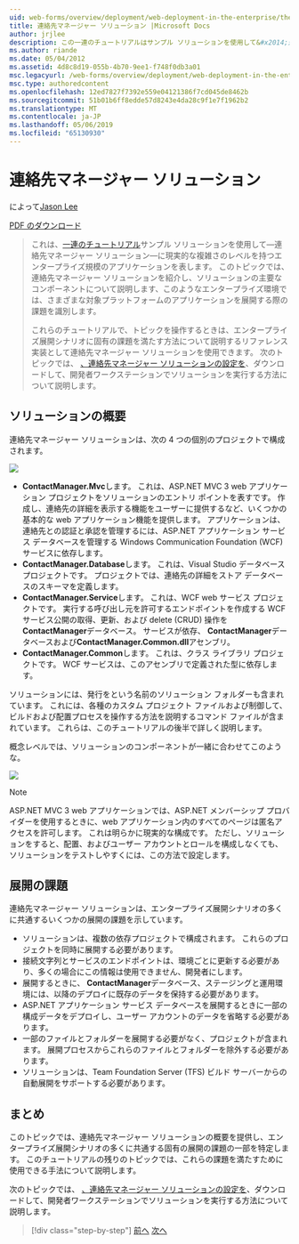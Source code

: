 ```yaml
---
uid: web-forms/overview/deployment/web-deployment-in-the-enterprise/the-contact-manager-solution
title: 連絡先マネージャー ソリューション |Microsoft Docs
author: jrjlee
description: この一連のチュートリアルはサンプル ソリューションを使用して&#x2014;連絡先マネージャー ソリューション&#x2014;現実的なレベルで、エンタープライズ規模のアプリケーションを表す.
ms.author: riande
ms.date: 05/04/2012
ms.assetid: 4d8c8d19-055b-4b70-9ee1-f748f0db3a01
msc.legacyurl: /web-forms/overview/deployment/web-deployment-in-the-enterprise/the-contact-manager-solution
msc.type: authoredcontent
ms.openlocfilehash: 12ed7827f7392e559e04121386f7cd045de8462b
ms.sourcegitcommit: 51b01b6ff8edde57d8243e4da28c9f1e7f1962b2
ms.translationtype: MT
ms.contentlocale: ja-JP
ms.lasthandoff: 05/06/2019
ms.locfileid: "65130930"
---
```

# <a name="the-contact-manager-solution"></a>連絡先マネージャー ソリューション

によって[Jason Lee](https://github.com/jrjlee)

[PDF のダウンロード](https://msdnshared.blob.core.windows.net/media/MSDNBlogsFS/prod.evol.blogs.msdn.com/CommunityServer.Blogs.Components.WeblogFiles/00/00/00/63/56/8130.DeployingWebAppsInEnterpriseScenarios.pdf)

> これは、[一連のチュートリアル](web-deployment-in-the-enterprise.md)サンプル ソリューションを使用して&#x2014;連絡先マネージャー ソリューション&#x2014;に現実的な複雑さのレベルを持つエンタープライズ規模のアプリケーションを表します。 このトピックでは、連絡先マネージャー ソリューションを紹介し、ソリューションの主要なコンポーネントについて説明します、このようなエンタープライズ環境では、さまざまな対象プラットフォームのアプリケーションを展開する際の課題を識別します。
> 
> これらのチュートリアルで、トピックを操作するときは、エンタープライズ展開シナリオに固有の課題を満たす方法について説明するリファレンス実装として連絡先マネージャー ソリューションを使用できます。 次のトピックでは、 [、連絡先マネージャー ソリューションの設定を](setting-up-the-contact-manager-solution.md)、ダウンロードして、開発者ワークステーションでソリューションを実行する方法について説明します。

## <a name="solution-overview"></a>ソリューションの概要

連絡先マネージャー ソリューションは、次の 4 つの個別のプロジェクトで構成されます。

![](the-contact-manager-solution/_static/image1.png)

- **ContactManager.Mvc**します。 これは、ASP.NET MVC 3 web アプリケーション プロジェクトをソリューションのエントリ ポイントを表すです。 作成し、連絡先の詳細を表示する機能をユーザーに提供するなど、いくつかの基本的な web アプリケーション機能を提供します。 アプリケーションは、連絡先との認証と承認を管理するには、ASP.NET アプリケーション サービス データベースを管理する Windows Communication Foundation (WCF) サービスに依存します。
- **ContactManager.Database**します。 これは、Visual Studio データベース プロジェクトです。 プロジェクトでは、連絡先の詳細をストア データベースのスキーマを定義します。
- **ContactManager.Service**します。 これは、WCF web サービス プロジェクトです。 実行する呼び出し元を許可するエンドポイントを作成する WCF サービス公開の取得、更新、および delete (CRUD) 操作を**ContactManager**データベース。 サービスが依存、 **ContactManager**データベースおよび**ContactManager.Common.dll**アセンブリ。
- **ContactManager.Common**します。 これは、クラス ライブラリ プロジェクトです。 WCF サービスは、このアセンブリで定義された型に依存します。

ソリューションには、発行をという名前のソリューション フォルダーも含まれています。 これには、各種のカスタム プロジェクト ファイルおよび制御して、ビルドおよび配置プロセスを操作する方法を説明するコマンド ファイルが含まれています。 これらは、このチュートリアルの後半で詳しく説明します。

概念レベルでは、ソリューションのコンポーネントが一緒に合わせてこのような。

![](the-contact-manager-solution/_static/image2.png)

> [!NOTE]
> ASP.NET MVC 3 web アプリケーションでは、ASP.NET メンバーシップ プロバイダーを使用するときに、web アプリケーション内のすべてのページは匿名アクセスを許可します。 これは明らかに現実的な構成です。 ただし、ソリューションをすると、配置、およびユーザー アカウントとロールを構成しなくても、ソリューションをテストしやすくには、この方法で設定します。

## <a name="deployment-challenges"></a>展開の課題

連絡先マネージャー ソリューションは、エンタープライズ展開シナリオの多くに共通するいくつかの展開の課題を示しています。

- ソリューションは、複数の依存プロジェクトで構成されます。 これらのプロジェクトを同時に展開する必要があります。
- 接続文字列とサービスのエンドポイントは、環境ごとに更新する必要があり、多くの場合にこの情報は使用できません、開発者にします。
- 展開するときに、 **ContactManager**データベース、ステージングと運用環境には、以降のデプロイに既存のデータを保持する必要があります。
- ASP.NET アプリケーション サービス データベースを展開するときに一部の構成データをデプロイし、ユーザー アカウントのデータを省略する必要があります。
- 一部のファイルとフォルダーを展開する必要がなく、プロジェクトが含まれます。 展開プロセスからこれらのファイルとフォルダーを除外する必要があります。
- ソリューションは、Team Foundation Server (TFS) ビルド サーバーからの自動展開をサポートする必要があります。

## <a name="conclusion"></a>まとめ

このトピックでは、連絡先マネージャー ソリューションの概要を提供し、エンタープライズ展開シナリオの多くに共通する固有の展開の課題の一部を特定します。 このチュートリアルの残りのトピックでは、これらの課題を満たすために使用できる手法について説明します。

次のトピックでは、 [、連絡先マネージャー ソリューションの設定を](setting-up-the-contact-manager-solution.md)、ダウンロードして、開発者ワークステーションでソリューションを実行する方法について説明します。

> [!div class="step-by-step"]
> [前へ](web-deployment-in-the-enterprise.md)
> [次へ](setting-up-the-contact-manager-solution.md)
